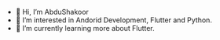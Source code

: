 - 👋 Hi, I’m AbduShakoor
- 👀 I’m interested in Andorid Development, Flutter and Python.
- 🌱 I’m currently learning more about Flutter.


<!---
abdushakoor12/abdushakoor12 is a ✨ special ✨ repository because its `README.md` (this file) appears on your GitHub profile.
You can click the Preview link to take a look at your changes.
--->
